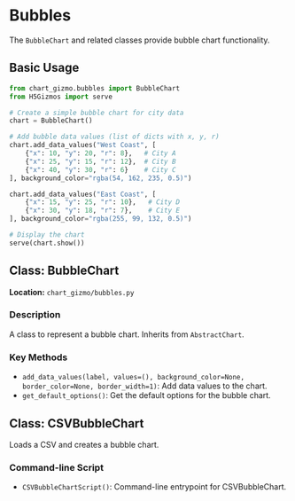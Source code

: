 # Bubbles

The `BubbleChart` and related classes provide bubble chart functionality.

## Basic Usage

```python
from chart_gizmo.bubbles import BubbleChart
from H5Gizmos import serve

# Create a simple bubble chart for city data
chart = BubbleChart()

# Add bubble data values (list of dicts with x, y, r)
chart.add_data_values("West Coast", [
    {"x": 10, "y": 20, "r": 8},   # City A
    {"x": 25, "y": 15, "r": 12},  # City B
    {"x": 40, "y": 30, "r": 6}    # City C
], background_color="rgba(54, 162, 235, 0.5)")

chart.add_data_values("East Coast", [
    {"x": 15, "y": 25, "r": 10},   # City D
    {"x": 30, "y": 18, "r": 7},    # City E
], background_color="rgba(255, 99, 132, 0.5)")

# Display the chart
serve(chart.show())
```

## Class: BubbleChart

**Location:** `chart_gizmo/bubbles.py`

### Description

A class to represent a bubble chart. Inherits from `AbstractChart`.

### Key Methods

- `add_data_values(label, values=(), background_color=None, border_color=None, border_width=1)`: Add data values to the chart.
- `get_default_options()`: Get the default options for the bubble chart.

## Class: CSVBubbleChart

Loads a CSV and creates a bubble chart.

### Command-line Script

- `CSVBubbleChartScript()`: Command-line entrypoint for CSVBubbleChart.
